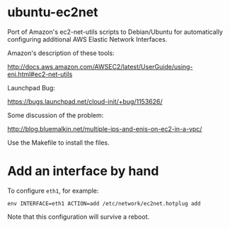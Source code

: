 ubuntu-ec2net
=============

Port of Amazon's ec2-net-utils scripts to Debian/Ubuntu for automatically
configuring additional AWS Elastic Network Interfaces.

Amazon's description of these tools:

http://docs.aws.amazon.com/AWSEC2/latest/UserGuide/using-eni.html#ec2-net-utils

Launchpad Bug:

https://bugs.launchpad.net/cloud-init/+bug/1153626/

Some discussion of the problem:

http://blog.bluemalkin.net/multiple-ips-and-enis-on-ec2-in-a-vpc/

Use the Makefile to install the files.


Add an interface by hand
========================

To configure `eth1`, for example:

    env INTERFACE=eth1 ACTION=add /etc/network/ec2net.hotplug add

Note that this configuration will survive a reboot.
